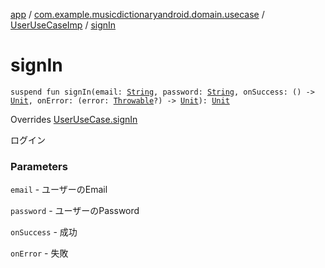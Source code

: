 [app](../../index.md) / [com.example.musicdictionaryandroid.domain.usecase](../index.md) / [UserUseCaseImp](index.md) / [signIn](./sign-in.md)

# signIn

`suspend fun signIn(email: `[`String`](https://kotlinlang.org/api/latest/jvm/stdlib/kotlin/-string/index.html)`, password: `[`String`](https://kotlinlang.org/api/latest/jvm/stdlib/kotlin/-string/index.html)`, onSuccess: () -> `[`Unit`](https://kotlinlang.org/api/latest/jvm/stdlib/kotlin/-unit/index.html)`, onError: (error: `[`Throwable`](https://kotlinlang.org/api/latest/jvm/stdlib/kotlin/-throwable/index.html)`?) -> `[`Unit`](https://kotlinlang.org/api/latest/jvm/stdlib/kotlin/-unit/index.html)`): `[`Unit`](https://kotlinlang.org/api/latest/jvm/stdlib/kotlin/-unit/index.html)

Overrides [UserUseCase.signIn](../-user-use-case/sign-in.md)

ログイン

### Parameters

`email` - ユーザーのEmail

`password` - ユーザーのPassword

`onSuccess` - 成功

`onError` - 失敗